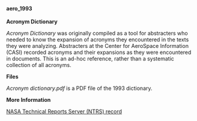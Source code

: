 #### aero_1993

**Acronym Dictionary**

*Acronym Dictionary* was originally compiled as a tool for abstracters who needed to know the expansion of acronyms they encountered in the texts they were analyzing. Abstracters at the Center for AeroSpace Information (CASI) recorded acronyms and their expansions as they were encountered in documents. This is an ad-hoc reference, rather than a systematic collection of all acronyms.

**Files**

*Acronym dictionary.pdf* is a PDF file of the 1993 dictionary.

**More Information**

[NASA Technical Reports Server (NTRS) record](https://ntrs.nasa.gov/search.jsp?R=19930017711)
